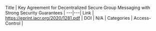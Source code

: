 Title | Key Agreement for Decentralized Secure Group Messaging with
Strong Security Guarantees |
---|---|
Link | https://eprint.iacr.org/2020/1281.pdf |
DOI | N/A |
Categories | Access-Control |